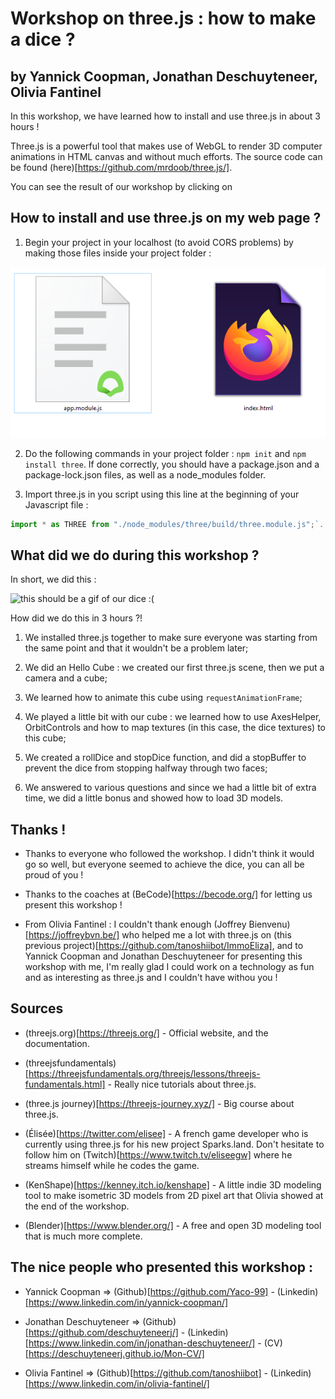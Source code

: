 # Workshop on three.js : how to make a dice ?

## by Yannick Coopman, Jonathan Deschuyteneer, Olivia Fantinel

In this workshop, we have learned how to install and use three.js in about 3 hours ! 

Three.js is a powerful tool that makes use of WebGL to render 3D computer animations in HTML canvas and without much efforts. The source code can be found (here)[https://github.com/mrdoob/three.js/].

You can see the result of our workshop by clicking on 


## How to install and use three.js on my web page ?

1. Begin your project in your localhost (to avoid CORS problems) by making those files inside your project folder :

![files](./screenshots/files.png)

2. Do the following commands in your project folder : `npm init` and `npm install three`. If done correctly, you should have a package.json and a package-lock.json files, as well as a node_modules folder.

3. Import three.js in you script using this line at the beginning of your Javascript file : 

```js
import * as THREE from "./node_modules/three/build/three.module.js";`.
```


## What did we do during this workshop ?

In short, we did this : 

![this should be a gif of our dice :(](./screenshot/dice.gif)

How did we do this in 3 hours ?!

1. We installed three.js together to make sure everyone was starting from the same point and that it wouldn't be a problem later;

2. We did an Hello Cube : we created our first three.js scene, then we put a camera and a cube;

3. We learned how to animate this cube using `requestAnimationFrame`;

4. We played a little bit with our cube : we learned how to use AxesHelper, OrbitControls and how to map textures (in this case, the dice textures) to this cube;

5. We created a rollDice and stopDice function, and did a stopBuffer to prevent the dice from stopping halfway through two faces;

6. We answered to various questions and since we had a little bit of extra time, we did a little bonus and showed how to load 3D models.


## Thanks !

* Thanks to everyone who followed the workshop. I didn't think it would go so well, but everyone seemed to achieve the dice, you can all be proud of you !

* Thanks to the coaches at (BeCode)[https://becode.org/] for letting us present this workshop !

* From Olivia Fantinel : I couldn't thank enough (Joffrey Bienvenu)[https://joffreybvn.be/] who helped me a lot with three.js on (this previous project)[https://github.com/tanoshiibot/ImmoEliza], and to Yannick Coopman and Jonathan Deschuyteneer for presenting this workshop with me, I'm really glad I could work on a technology as fun and as interesting as three.js and I couldn't have withou you !


## Sources

* (threejs.org)[https://threejs.org/] - Official website, and the documentation.

* (threejsfundamentals)[https://threejsfundamentals.org/threejs/lessons/threejs-fundamentals.html] - Really nice tutorials about three.js.

* (three.js journey)[https://threejs-journey.xyz/] - Big course about three.js.

* (Élisée)[https://twitter.com/elisee] - A french game developer who is currently using three.js for his new project Sparks.land. Don't hesitate to follow him on (Twitch)[https://www.twitch.tv/eliseegw] where he streams himself while he codes the game.

* (KenShape)[https://kenney.itch.io/kenshape] - A little indie 3D modeling tool to make isometric 3D models from 2D pixel art that Olivia showed at the end of the workshop.

* (Blender)[https://www.blender.org/] - A free and open 3D modeling tool that is much more complete.


## The nice people who presented this workshop :

* Yannick Coopman => (Github)[https://github.com/Yaco-99] - (Linkedin)[https://www.linkedin.com/in/yannick-coopman/]

* Jonathan Deschuyteneer => (Github)[https://github.com/deschuyteneerj/] - (Linkedin)[https://www.linkedin.com/in/jonathan-deschuyteneer/] - (CV)[https://deschuyteneerj.github.io/Mon-CV/] 

* Olivia Fantinel => (Github)[https://github.com/tanoshiibot] - (Linkedin)[https://www.linkedin.com/in/olivia-fantinel/]